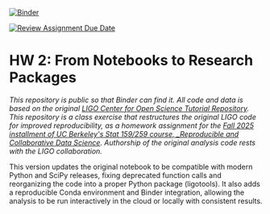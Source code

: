 [![Binder](https://mybinder.org/badge_logo.svg)](https://mybinder.org/v2/gh/UCB-stat-159-f25/hw-2-ckshimazaki/HEAD?labpath=LOSC_Event_tutorial.ipynb)



[![Review Assignment Due Date](https://classroom.github.com/assets/deadline-readme-button-22041afd0340ce965d47ae6ef1cefeee28c7c493a6346c4f15d667ab976d596c.svg)](https://classroom.github.com/a/y12QcJaO)
# HW 2: From Notebooks to Research Packages

_This repository is public so that Binder can find it. All code and data is based on the original [LIGO Center for Open Science Tutorial Repository](https://github.com/losc-tutorial/LOSC_Event_tutorial). This repository is a class exercise that restructures the original LIGO code for improved reproducibility, as a homework assignment for the [Fall 2025 installment of UC Berkeley's Stat 159/259 course, _Reproducible and Collaborative Data Science](https://ucb-stat-159-f25.github.io/site/). Authorship of the original analysis code rests with the LIGO collaboration._

This version updates the original notebook to be compatible with modern Python and SciPy releases, fixing deprecated function calls and reorganizing the code into a proper Python package (ligotools). It also adds a reproducible Conda environment and Binder integration, allowing the analysis to be run interactively in the cloud or locally with consistent results.